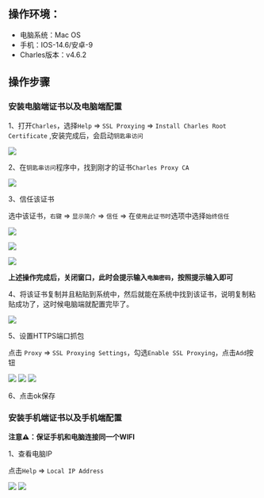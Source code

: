 ## 操作环境：

- 电脑系统：Mac OS
- 手机：IOS-14.6/安卓-9
- Charles版本：v4.6.2


## 操作步骤

### 安装电脑端证书以及电脑端配置

1、打开`Charles`，选择`Help` => `SSL Proxying` => `Install Charles Root Certificate` ,安装完成后，会启动`钥匙串访问`

![](./images/1.jpg)

2、在`钥匙串访问`程序中，找到刚才的证书`Charles Proxy CA`

![](./images/proxyCA.jpg)

3、信任该证书

选中该证书，`右键` => `显示简介` =>  `信任` => 在`使用此证书时`选项中选择`始终信任`

![](./images/info.jpg)

![](./images/xinren.jpg)

![](./images/xinren2.jpg)

**上述操作完成后，关闭窗口，此时会提示输入`电脑密码`，按照提示输入即可**

4、将该证书复制并且粘贴到系统中，然后就能在系统中找到该证书，说明复制粘贴成功了，这时候电脑端就配置完毕了。

![](./images/cv.jpg)

5、设置HTTPS端口抓包

点击 `Proxy` => `SSL Proxying Settings`，勾选`Enable SSL Proxying`，点击`Add`按钮


![](./images/6.jpg) 
![](./images/7.jpg)
![](./images/8.jpg)

6、点击ok保存


### 安装手机端证书以及手机端配置

**注意⚠️：保证手机和电脑连接同一个WIFI**

1、查看电脑IP

点击`Help` => `Local IP Address`

![](./images/9.jpg)
![](./images/10.jpg)
